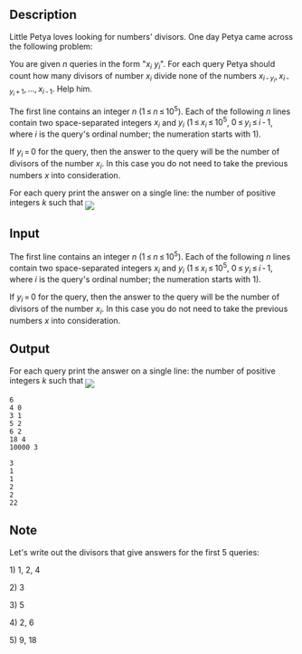 ## Description

<div><p>Little Petya loves looking for numbers' divisors. One day Petya came across the following problem:</p><p>You are given <span class="tex-span"><i>n</i></span> queries in the form "<span class="tex-span"><i>x</i><sub class="lower-index"><i>i</i></sub></span> <span class="tex-span"><i>y</i><sub class="lower-index"><i>i</i></sub></span>". For each query Petya should count how many divisors of number <span class="tex-span"><i>x</i><sub class="lower-index"><i>i</i></sub></span> divide none of the numbers <span class="tex-span"><i>x</i><sub class="lower-index"><i>i</i> - <i>y</i><sub class="lower-index"><i>i</i></sub></sub>, <i>x</i><sub class="lower-index"><i>i</i> - <i>y</i><sub class="lower-index"><i>i</i></sub> + 1</sub>, ..., <i>x</i><sub class="lower-index"><i>i</i> - 1</sub></span>. Help him.</p></div><div class="input-specification"><p>The first line contains an integer <span class="tex-span"><i>n</i></span> (<span class="tex-span">1 ≤ <i>n</i> ≤ 10<sup class="upper-index">5</sup></span>). Each of the following <span class="tex-span"><i>n</i></span> lines contain two space-separated integers <span class="tex-span"><i>x</i><sub class="lower-index"><i>i</i></sub></span> and <span class="tex-span"><i>y</i><sub class="lower-index"><i>i</i></sub></span> (<span class="tex-span">1 ≤ <i>x</i><sub class="lower-index"><i>i</i></sub> ≤ 10<sup class="upper-index">5</sup></span>, <span class="tex-span">0 ≤ <i>y</i><sub class="lower-index"><i>i</i></sub> ≤ <i>i</i> - 1</span>, where <span class="tex-span"><i>i</i></span> is the query's ordinal number; the numeration starts with <span class="tex-span">1</span>). </p><p>If <span class="tex-span"><i>y</i><sub class="lower-index"><i>i</i></sub> = 0</span> for the query, then the answer to the query will be the number of divisors of the number <span class="tex-span"><i>x</i><sub class="lower-index"><i>i</i></sub></span>. In this case you do not need to take the previous numbers <span class="tex-span"><i>x</i></span> into consideration.</p></div><div class="output-specification"><p>For each query print the answer on a single line: the number of positive integers <span class="tex-span"><i>k</i></span> such that <img align="middle" class="tex-formula" src="file://MHuPNCBg.png" style="max-width: 100.0%;max-height: 100.0%;"></p></div>

## Input

<p>The first line contains an integer <span class="tex-span"><i>n</i></span> (<span class="tex-span">1 ≤ <i>n</i> ≤ 10<sup class="upper-index">5</sup></span>). Each of the following <span class="tex-span"><i>n</i></span> lines contain two space-separated integers <span class="tex-span"><i>x</i><sub class="lower-index"><i>i</i></sub></span> and <span class="tex-span"><i>y</i><sub class="lower-index"><i>i</i></sub></span> (<span class="tex-span">1 ≤ <i>x</i><sub class="lower-index"><i>i</i></sub> ≤ 10<sup class="upper-index">5</sup></span>, <span class="tex-span">0 ≤ <i>y</i><sub class="lower-index"><i>i</i></sub> ≤ <i>i</i> - 1</span>, where <span class="tex-span"><i>i</i></span> is the query's ordinal number; the numeration starts with <span class="tex-span">1</span>). </p><p>If <span class="tex-span"><i>y</i><sub class="lower-index"><i>i</i></sub> = 0</span> for the query, then the answer to the query will be the number of divisors of the number <span class="tex-span"><i>x</i><sub class="lower-index"><i>i</i></sub></span>. In this case you do not need to take the previous numbers <span class="tex-span"><i>x</i></span> into consideration.</p>

## Output

<p>For each query print the answer on a single line: the number of positive integers <span class="tex-span"><i>k</i></span> such that <img align="middle" class="tex-formula" src="file://MHuPNCBg.png" style="max-width: 100.0%;max-height: 100.0%;"></p>





```input1
6
4 0
3 1
5 2
6 2
18 4
10000 3

```




```output1
3
1
1
2
2
22

```



## Note

<p>Let's write out the divisors that give answers for the first 5 queries:</p><p>1) 1, 2, 4 </p><p>2) 3</p><p>3) 5</p><p>4) 2, 6</p><p>5) 9, 18</p>
